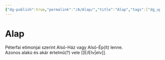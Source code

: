 ```yaml
---
{"dg-publish":true,"permalink":"/A/Alap/","title":"Alap","tags":["dg_uploaded"],"created":"2023-11-06T01:57","updated":"2023-11-06T01:57"}
---
```



# Alap

Péterfai etimonjai szerint Alsó-Ház vagy Alsó-Ép(ít) lenne.  
Azonos alakú és akár értelmű(?) vele [[E/Elv\|elv]].  